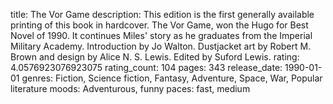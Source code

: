 title: The Vor Game
description: This edition is the first generally available printing of this book in hardcover. The Vor Game, won the Hugo for Best Novel of 1990. It continues Miles' story as he graduates from the Imperial Military Academy. Introduction by Jo Walton. Dustjacket art by Robert M. Brown and design by Alice N. S. Lewis. Edited by Suford Lewis.
rating: 4.0576923076923075
rating_count: 104
pages: 343
release_date: 1990-01-01
genres: Fiction, Science fiction, Fantasy, Adventure, Space, War, Popular literature
moods: Adventurous, funny
paces: fast, medium